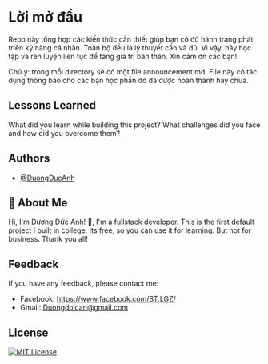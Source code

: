 # Lời mở đầu

Repo này tổng hợp các kiến thức cần thiết giúp bạn có đủ hành trang phát triển kỹ năng cá nhân. Toàn bộ đều là lý thuyết cần và đủ. Vì vậy, hãy học tập và rèn luyện liên tục để tăng giá trị bản thân. Xin cám ơn các bạn!

Chú ý: trong mỗi directory sẽ có một file announcement.md. File này có tác dụng thông báo cho các bạn học phần đó đã được hoàn thành hay chưa.

## Lessons Learned

What did you learn while building this project? What challenges did you face and how did you overcome them?

## Authors

- [@DuongDucAnh](https://github.com/minh1507)

## 🚀 About Me

Hi, I'm Dương Đức Anh! 👋, I'm a fullstack developer. This is the first default project I built in college. Its free, so you can use it for learning. But not for business. Thank you all!

## Feedback

If you have any feedback, please contact me:
- Facebook: https://www.facebook.com/ST.LGZ/
- Gmail: Duongdoican@gmail.com

## License

[![MIT License](https://img.shields.io/badge/License-MIT-green.svg)](https://choosealicense.com/licenses/mit/)